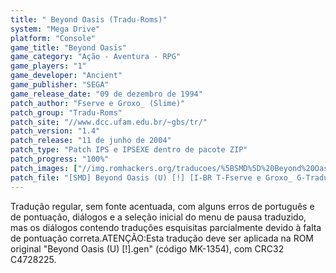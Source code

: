 ```yaml
---
title: " Beyond Oasis (Tradu-Roms)"
system: "Mega Drive"
platform: "Console"
game_title: "Beyond Oasis"
game_category: "Ação - Aventura - RPG"
game_players: "1"
game_developer: "Ancient"
game_publisher: "SEGA"
game_release_date: "09 de dezembro de 1994"
patch_author: "Fserve e Groxo_ (Slime)"
patch_group: "Tradu-Roms"
patch_site: "//www.dcc.ufam.edu.br/~gbs/tr/"
patch_version: "1.4"
patch_release: "11 de junho de 2004"
patch_type: "Patch IPS e IPSEXE dentro de pacote ZIP"
patch_progress: "100%"
patch_images: ["//img.romhackers.org/traducoes/%5BSMD%5D%20Beyond%20Oasis%20-%20Tradu-Roms%20-%201.png","//img.romhackers.org/traducoes/%5BSMD%5D%20Beyond%20Oasis%20-%20Tradu-Roms%20-%202.png","//img.romhackers.org/traducoes/%5BSMD%5D%20Beyond%20Oasis%20-%20Tradu-Roms%20-%203.png"]
patch_file: "[SMD] Beyond Oasis (U) [!] [I-BR T-Fserve e Groxo_ G-Tradu-Roms V-1.4 P-100% A-2004].zip"
---
```

Tradução regular, sem fonte acentuada, com alguns erros de português e de pontuação, diálogos e a seleção inicial do menu de pausa traduzido, mas os diálogos contendo traduções esquisitas parcialmente devido à falta de pontuação correta.ATENÇÃO:Esta tradução deve ser aplicada na ROM original "Beyond Oasis (U) [!].gen" (código MK-1354), com CRC32 C4728225.